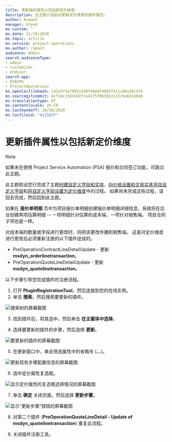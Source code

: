 ```yaml
---
title: 更新插件属性以包括新定价维度
description: 此主题介绍如何更新定价维度的插件属性。
author: Rumant
manager: kfend
ms.custom: ''
ms.date: 11/19/2018
ms.topic: article
ms.service: project-operations
ms.author: rumant
audience: Admin
search.audienceType:
- admin
- customizer
- enduser
search.app:
- D365PS
- ProjectOperations
ms.openlocfilehash: c42e5fda79d51430f4dedf46037e11c86a38c474
ms.sourcegitcommit: 4cf1dc1561b92fca4175f0b3813133c5e63ce8e6
ms.translationtype: HT
ms.contentlocale: zh-CN
ms.lasthandoff: 10/28/2020
ms.locfileid: "4121837"
---
```

# <a name="update-plug-in-attributes-to-include-new-pricing-dimensions"></a>更新插件属性以包括新定价维度

> [!NOTE]
> 如果未在使用 Project Service Automation (PSA) 报价和合同签订功能，可跳过此主题。

此主题假设您已完成了主题[创建自定义字段和实体](create-custom-fields-entities.md)、[向价格设置和交易实体添加自定义字段](field-references.md)和[将自定义字段设置为定价维度](set-up-pricing-dimensions.md)中的过程。 如果尚未完成这些过程，请回去完成，然后回到此主题。

如果在 **报价单明细** 页中为项目报价单明细创建报价单明细详细信息，系统将在后台创建两项估算明细 -- 一项明细针对估算的成本端，一项针对销售端。 项目合同子项也是一样。

对成本端的数量或字段进行更改时，将把该更改传播到销售端。 这是对定价维度进行更改后必须重新注册的以下插件促成的。

- PreOperationContractLineDetailUpdate - 更新 **msdyn_orderlinetransaction**。
- PreOperationQuoteLineDetailUpdate - 更新 **msdyn_quotelinetransaction**。

以下步骤引导您完成插件的注册流程。

1. 打开 **PluginRegistrationTool**，然后连接到您的在线实例。
2. 单击 **搜索**，然后搜索要更新的插件。

 ![搜索树的屏幕截图](media/PRT-1.png)

3. 找到插件后，将其选中，然后单击 **在主窗体中选择**。

4. 选择要更新的插件的步骤，然后选择 **更新**。

 ![要更新的插件的屏幕截图](media/PRT-2.png)
 
5. 在更新窗口中，单击筛选属性中的省略号 (**...**)。

 ![更新现有步骤配置信息的屏幕截图](media/PRT-3.png)
 
6. 选中定价属性复选框。

 ![显示定价属性的复选框选择情况的屏幕截图](media/PRT-4.png)

7. 单击 **确定** 关闭页面，然后选择 **更新步骤**。

 ![显示“更新步骤”按钮的屏幕截图](media/PRT-5.png)
 
8. 对第二个插件 (**PreOperationQuoteLineDetail - Update of msdyn_quotelinetransaction**) 重复此流程。

9. 关闭插件注册工具。

